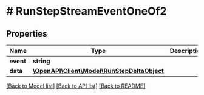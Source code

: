 # # RunStepStreamEventOneOf2

## Properties

Name | Type | Description | Notes
------------ | ------------- | ------------- | -------------
**event** | **string** |  |
**data** | [**\OpenAPI\Client\Model\RunStepDeltaObject**](RunStepDeltaObject.md) |  |

[[Back to Model list]](../../README.md#models) [[Back to API list]](../../README.md#endpoints) [[Back to README]](../../README.md)
